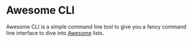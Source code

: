 # Awesome CLI

Awesome CLI is a simple command line tool to give you a fancy command line interface to dive into [Awesome](https://github.com/sindresorhus/awesome) lists.

